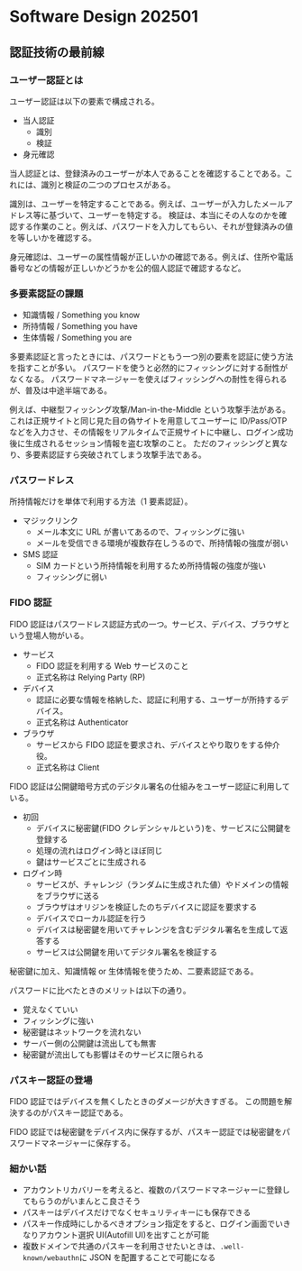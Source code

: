 # Software Design 202501

## 認証技術の最前線

### ユーザー認証とは

ユーザー認証は以下の要素で構成される。

- 当人認証
  - 識別
  - 検証
- 身元確認

当人認証とは、登録済みのユーザーが本人であることを確認することである。これには、識別と検証の二つのプロセスがある。

識別は、ユーザーを特定することである。例えば、ユーザーが入力したメールアドレス等に基づいて、ユーザーを特定する。
検証は、本当にその人なのかを確認する作業のこと。例えば、パスワードを入力してもらい、それが登録済みの値を等しいかを確認する。

身元確認は、ユーザーの属性情報が正しいかの確認である。例えば、住所や電話番号などの情報が正しいかどうかを公的個人認証で確認するなど。

### 多要素認証の課題

- 知識情報 / Something you know
- 所持情報 / Something you have
- 生体情報 / Something you are

多要素認証と言ったときには、パスワードともう一つ別の要素を認証に使う方法を指すことが多い。
パスワードを使うと必然的にフィッシングに対する耐性がなくなる。
パスワードマネージャーを使えばフィッシングへの耐性を得られるが、普及は中途半端である。

例えば、中継型フィッシング攻撃/Man-in-the-Middle という攻撃手法がある。
これは正規サイトと同じ見た目の偽サイトを用意してユーザーに ID/Pass/OTP などを入力させ、その情報をリアルタイムで正規サイトに中継し、ログイン成功後に生成されるセッション情報を盗む攻撃のこと。
ただのフィッシングと異なり、多要素認証すら突破されてしまう攻撃手法である。

### パスワードレス

所持情報だけを単体で利用する方法（1 要素認証）。

- マジックリンク
  - メール本文に URL が書いてあるので、フィッシングに強い
  - メールを受信できる環境が複数存在しうるので、所持情報の強度が弱い
- SMS 認証
  - SIM カードという所持情報を利用するため所持情報の強度が強い
  - フィッシングに弱い

### FIDO 認証

FIDO 認証はパスワードレス認証方式の一つ。サービス、デバイス、ブラウザという登場人物がいる。

- サービス
  - FIDO 認証を利用する Web サービスのこと
  - 正式名称は Relying Party (RP)
- デバイス
  - 認証に必要な情報を格納した、認証に利用する、ユーザーが所持するデバイス。
  - 正式名称は Authenticator
- ブラウザ
  - サービスから FIDO 認証を要求され、デバイスとやり取りをする仲介役。
  - 正式名称は Client

FIDO 認証は公開鍵暗号方式のデジタル署名の仕組みをユーザー認証に利用している。

- 初回
  - デバイスに秘密鍵(FIDO クレデンシャルという)を、サービスに公開鍵を登録する
  - 処理の流れはログイン時とほぼ同じ
  - 鍵はサービスごとに生成される
- ログイン時
  - サービスが、チャレンジ（ランダムに生成された値）やドメインの情報をブラウザに送る
  - ブラウザはオリジンを検証したのちデバイスに認証を要求する
  - デバイスでローカル認証を行う
  - デバイスは秘密鍵を用いてチャレンジを含むデジタル署名を生成して返答する
  - サービスは公開鍵を用いてデジタル署名を検証する

秘密鍵に加え、知識情報 or 生体情報を使うため、二要素認証である。

パスワードに比べたときのメリットは以下の通り。

- 覚えなくていい
- フィッシングに強い
- 秘密鍵はネットワークを流れない
- サーバー側の公開鍵は流出しても無害
- 秘密鍵が流出しても影響はそのサービスに限られる

### パスキー認証の登場

FIDO 認証ではデバイスを無くしたときのダメージが大きすぎる。
この問題を解決するのがパスキー認証である。

FIDO 認証では秘密鍵をデバイス内に保存するが、パスキー認証では秘密鍵をパスワードマネージャーに保存する。

### 細かい話

- アカウントリカバリーを考えると、複数のパスワードマネージャーに登録してもらうのがいまんとこ良さそう
- パスキーはデバイスだけでなくセキュリティキーにも保存できる
- パスキー作成時にしかるべきオプション指定をすると、ログイン画面でいきなりアカウント選択 UI(Autofill UI)を出すことが可能
- 複数ドメインで共通のパスキーを利用させたいときは、`.well-known/webauthn`に JSON を配置することで可能になる
